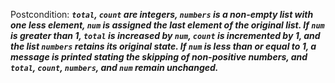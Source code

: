 Postcondition: ***`total`, `count` are integers, `numbers` is a non-empty list with one less element, `num` is assigned the last element of the original list. If `num` is greater than 1, `total` is increased by `num`, `count` is incremented by 1, and the list `numbers` retains its original state. If `num` is less than or equal to 1, a message is printed stating the skipping of non-positive numbers, and `total`, `count`, `numbers`, and `num` remain unchanged.***